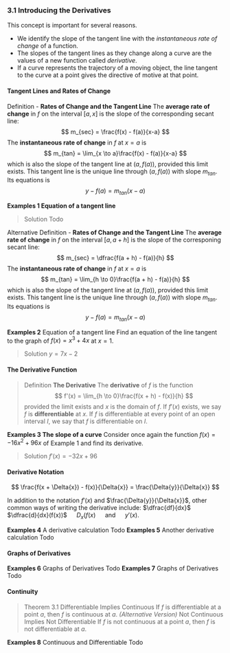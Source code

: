 ### 3.1 Introducing the Derivatives
This concept is important for several reasons.
* We identify the slope of the tangent line with the *instantaneous rate of change* of a function.
* The slopes of the tangent lines as they change along a curve are the values of a new function called *derivative*.
* If a curve represents the trajectory of a moving object, the line tangent to the curve at a point gives the directive of motive at that point.

#### Tangent Lines and Rates of Change

Definition - **Rates of Change and the Tangent Line**
The **average rate of change** in $f$ on the interval $[a, x]$ is the slope of the corresponding secant line:
$$
m_{sec} = \frac{f(x) - f(a)}{x-a}
$$
The **instantaneous rate of change** in $f$ at $x = a$ is
$$
m_{tan} = \lim_{x \to a}\frac{f(x) - f(a)}{x-a}
$$
which is also the slope of the tangent line at $(a, f(a))$, provided this limit exists. This tangent line is the unique line through $(a, f(a))$ with slope $m_{tan}$. Its equations is
$$
y-f(a) = m_{tan}(x-a)
$$

**Examples 1 Equation of a tangent line**
>Solution
Todo

Alternative Definition - **Rates of Change and the Tangent Line**
The **average rate of change** in $f$ on the interval $[a, a + h]$ is the slope of the corresponing secant line:
$$
m_{sec} = \dfrac{f(a + h) - f(a)}{h}
$$
The **instantaneous rate of change** in $f$ at $x = a$ is
$$
m_{tan} = \lim_{h \to 0}\frac{f(a + h) - f(a)}{h}
$$
which is also the slope of the tangent line at $(a, f(a))$, provided this limit exists. This tangent line is the unique line through $(a, f(a))$ with slope $m_{tan}$. Its equations is
$$
y-f(a) = m_{tan}(x-a)
$$

**Examples 2** Equation of a tangent line
Find an equation of the line tangent to the graph of $f(x) = x^3 + 4x$ at $x=1$.
>Solution
$y=7x-2$

#### The Derivative Function

>Definition **The Derivative**
The **derivative** of $f$ is the function
$$
f'(x) = \lim_{h \to 0}\frac{f(x + h) - f(x)}{h}
$$
provided the limit exists and $x$ is the domain of $f$. If $f'(x)$ exists, we say $f$ is **differentiable** at $x$. If $f$ is  differentiable at every point of an open interval $I$, we say that $f$ is differentiable on $I$.

**Examples 3 The slope of a curve**
Consider once again the function $f(x) = -16x^2 + 96x$ of Example 1 and find its derivative.
>Solution
$f'(x) = -32x + 96$

#### Derivative Notation
$$
\frac{f(x + \Delta{x}) - f(x)}{\Delta{x}} = \frac{\Delta{y}}{\Delta{x}}
$$

In addition to the notation $f'(x)$ and $\frac{\Delta{y}}{\Delta{x}}$, other common ways of writing the derivative include:
$\dfrac{df}{dx}$ &emsp; $\dfrac{d}{dx}(f(x))$ &emsp; $D_x(f(x)$ &emsp; and &emsp; $y'(x)$.

**Examples 4** A derivative calculation
Todo
**Examples 5** Another derivative calculation
Todo

#### Graphs of Derivatives
**Examples 6** Graphs of Derivatives
Todo
**Examples 7** Graphs of Derivatives
Todo

#### Continuity

>Theorem 3.1 Differentiable Implies Continuous
If $f$ is differentiable at a point $a$, then $f$ is continuous at $a$.
_(Alternative Version)_ Not Continuous Implies Not Differentiable
If $f$ is not continuous at a point $a$, then $f$ is not differentiable at $a$.

**Examples 8** Continuous and Differentiable
Todo
